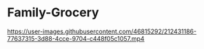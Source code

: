 # Family-Grocery



https://user-images.githubusercontent.com/46815292/212431186-77637315-3d88-4cce-9704-c448f05c1057.mp4

